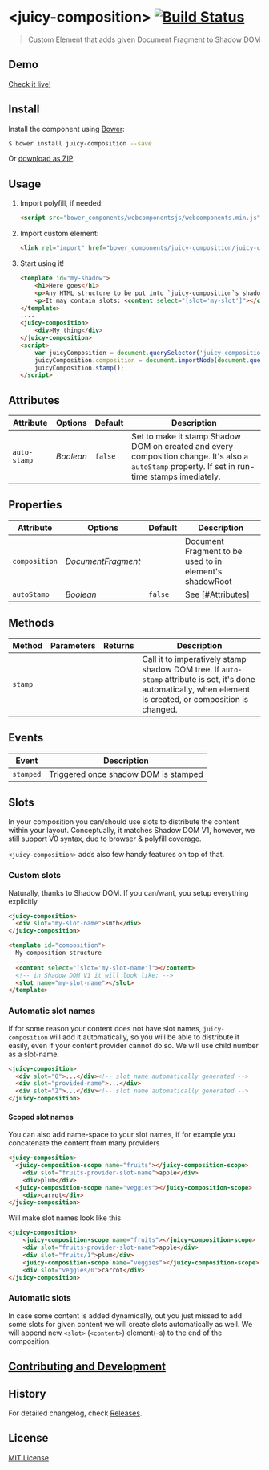 # &lt;juicy-composition&gt; [![Build Status](https://travis-ci.org/Juicy/juicy-composition.svg?branch=gh-pages)](https://travis-ci.org/Juicy/juicy-composition)

> Custom Element that adds given Document Fragment to Shadow DOM

## Demo

[Check it live!](http://Juicy.github.io/juicy-composition)

## Install

Install the component using [Bower](http://bower.io/):

```sh
$ bower install juicy-composition --save
```

Or [download as ZIP](https://github.com/Juicy/juicy-composition/archive/gh-pages.zip).

## Usage

1. Import polyfill, if needed:

    ```html
    <script src="bower_components/webcomponentsjs/webcomponents.min.js"></script>
    ```

2. Import custom element:

    ```html
    <link rel="import" href="bower_components/juicy-composition/juicy-composition.html">
    ```

3. Start using it!

    ```html
    <template id="my-shadow">
        <h1>Here goes</h1>
        <p>Any HTML structure to be put into `juicy-composition`s shadowRoot</p>
        <p>It may contain slots: <content select="[slot='my-slot']"></content></p>
    </template>
    ....
    <juicy-composition>
        <div>My thing</div>
    </juicy-composition>
    <script>
        var juicyComposition = document.querySelector('juicy-composition');
        juicyComposition.composition = document.importNode(document.querySelector('#my-shadow').content, true);
        juicyComposition.stamp();
    </script>
    ```

## Attributes

Attribute     | Options     | Default      | Description
---           | ---         | ---          | ---
`auto-stamp`  | *Boolean*   | `false`      | Set to make it stamp Shadow DOM on created and every composition change. It's also a `autoStamp` property. If set in run-time stamps imediately.

## Properties

Attribute     | Options            | Default | Description
---           | ---                | ---     | ---
`composition` | *DocumentFragment* |         | Document Fragment to be used to in element's shadowRoot
`autoStamp`   | *Boolean*          | `false` | See [#Attributes]

## Methods

Method        | Parameters   | Returns     | Description
---           | ---          | ---         | ---
`stamp`       |              |             | Call it to imperatively stamp shadow DOM tree. If `auto-stamp` attribute is set, it's done automatically, when element is created, or composition is changed.

## Events

Event     | Description
---       | ---
`stamped` | Triggered once shadow DOM is stamped

## Slots

In your composition you can/should use slots to distribute the content within your layout. Conceptually, it matches Shadow DOM V1, however, we still support V0 syntax, due to browser & polyfill coverage.

`<juicy-composition>` adds also few handy features on top of that.

### Custom slots
Naturally, thanks to Shadow DOM. If you can/want, you setup everything explicitly

```html
<juicy-composition>
  <div slot="my-slot-name">smth</div>
</juicy-composition>
```
```html
<template id="composition">
  My composition structure
  ...
  <content select="[slot='my-slot-name']"></content>
  <!-- in Shadow DOM V1 it will look like: -->
  <slot name="my-slot-name"></slot>
</template>
```

### Automatic slot names
If for some reason your content does not have slot names, `juicy-composition` will add it automatically,
so you will be able to distribute it easily, even if your content provider cannot do so.
We will use child number as a slot-name.

```html
<juicy-composition>
  <div slot="0">...</div><!-- slot name automatically generated -->
  <div slot="provided-name">...</div>
  <div slot="2">...</div><!-- slot name automatically generated -->
</juicy-composition>
```

#### Scoped slot names

You can also add name-space to your slot names, if for example you concatenate the content from many providers

```html
<juicy-composition>
  <juicy-composition-scope name="fruits"></juicy-composition-scope>
    <div slot="fruits-provider-slot-name">apple</div>
    <div>plum</div>
  <juicy-composition-scope name="veggies"></juicy-composition-scope>
    <div>carrot</div>
</juicy-composition>
```
Will make slot names look like this
```html
<juicy-composition>
    <juicy-composition-scope name="fruits"></juicy-composition-scope>
    <div slot="fruits-provider-slot-name">apple</div>
    <div slot="fruits/1">plum</div>
    <juicy-composition-scope name="veggies"></juicy-composition-scope>
    <div slot="veggies/0">carrot</div>
</juicy-composition>
```

### Automatic slots
In case some content is added dynamically, out you just missed to add some slots for given content we will create slots automatically as well.
We will append new `<slot>` (`<content>`) element(-s) to the end of the composition.

## [Contributing and Development](CONTRIBUTING.md)

## History

For detailed changelog, check [Releases](https://github.com/Juicy/juicy-composition/releases).

## License

[MIT License](http://opensource.org/licenses/MIT)
